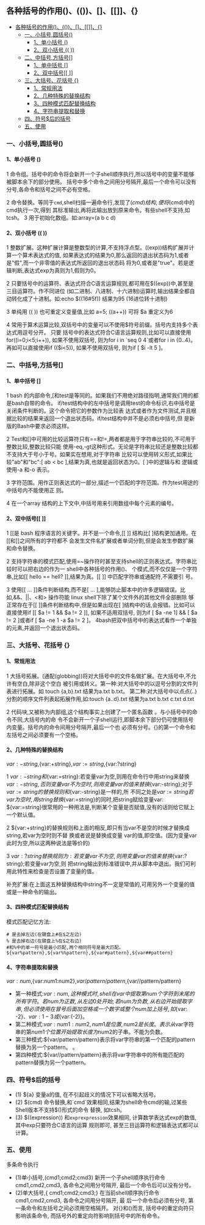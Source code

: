 ## 各种括号的作用()、(())、[]、[[]]、{}

- [各种括号的作用()、(())、[]、[[]]、{}](#各种括号的作用)
	- [一、小括号,圆括号()](#一小括号圆括号)
		- [1、单小括号 ()](#1单小括号-)
		- [2、双小括号 (( ))](#2双小括号-)
	- [二、中括号,方括号[]](#二中括号方括号)
		- [1、单中括号 []](#1单中括号-)
		- [2、双中括号[[ ]]](#2双中括号-)
	- [三、大括号、花括号 {}](#三大括号花括号-)
		- [1、常规用法](#1常规用法)
		- [2、几种特殊的替换结构](#2几种特殊的替换结构)
		- [3、四种模式匹配替换结构](#3四种模式匹配替换结构)
		- [4、字符串提取和替换](#4字符串提取和替换)
	- [四、符号$后的括号](#四符号后的括号)
	- [五、使用](#五使用)

### 一、小括号,圆括号()

#### 1、单小括号 ()

1 命令组。括号中的命令将会新开一个子shell顺序执行,所以括号中的变量不能够被脚本余下的部分使用。
括号中多个命令之间用分号隔开,最后一个命令可以没有分号,各命令和括号之间不必有空格。

2 命令替换。等同于`cmd`,shell扫描一遍命令行,发现了$(cmd)结构,便将$(cmd)中的cmd执行一次,得到
其标准输出,再将此输出放到原来命令。有些shell不支持,如tcsh。
3 用于初始化数组。如:array=(a b c d)

#### 2、双小括号 (( ))

1 整数扩展。这种扩展计算是整数型的计算,不支持浮点型。((exp))结构扩展并计算一个算术表达式的值,
如果表达式的结果为0,那么返回的退出状态码为1,或者 是"假",而一个非零值的表达式所返回的退出状态码
将为0,或者是"true"。若是逻辑判断,表达式exp为真则为1,假则为0。

2 只要括号中的运算符、表达式符合C语言运算规则,都可用在$((exp))中,甚至是三目运算符。作不同进位
(如二进制、八进制、十六进制)运算时,输出结果全都自动转化成了十进制。如:echo $((16#5f)) 结果为95
(16进位转十进制)

3 单纯用 (( )) 也可重定义变量值,比如 a=5; ((a++)) 可将 $a 重定义为6

4 常用于算术运算比较,双括号中的变量可以不使用$符号前缀。括号内支持多个表达式用逗号分开。 只要
括号中的表达式符合C语言运算规则,比如可以直接使用for((i=0;i<5;i++)), 如果不使用双括号, 则为for i in `seq 0
4`或者for i in {0..4}。再如可以直接使用if (($i<5)), 如果不使用双括号, 则为if [ $i -lt 5 ]。

### 二、中括号,方括号[]

#### 1、单中括号 []

1 bash 的内部命令,[和test是等同的。如果我们不用绝对路径指明,通常我们用的都是bash自带的命令。
if/test结构中的左中括号是调用test的命令标识,右中括号是关闭条件判断的。这个命令把它的参数作为比较表
达式或者作为文件测试,并且根据比较的结果来返回一个退出状态码。if/test结构中并不是必须右中括号,但
是新版的Bash中要求必须这样。

2 Test和[]中可用的比较运算符只有==和!=,两者都是用于字符串比较的,不可用于整数比较,整数比较只能
使用-eq,-gt这种形式。无论是字符串比较还是整数比较都不支持大于号小于号。如果实在想用,对于字符串
比较可以使用转义形式,如果比较"ab"和"bc":[ ab \< bc ],结果为真,也就是返回状态为0。[ ]中的逻辑与和
逻辑或使用-a 和-o 表示。

3 字符范围。用作正则表达式的一部分,描述一个匹配的字符范围。作为test用途的中括号内不能使用正
则。

4 在一个array 结构的上下文中,中括号用来引用数组中每个元素的编号。

#### 2、双中括号[[ ]]

1 [[是 bash 程序语言的关键字。并不是一个命令,[[ ]] 结构比[ ]结构更加通用。在[[和]]之间所有的字符都不
会发生文件名扩展或者单词分割,但是会发生参数扩展和命令替换。

2 支持字符串的模式匹配,使用=~操作符时甚至支持shell的正则表达式。字符串比较时可以把右边的作为一
shell中各种括号的作用()、
个模式,而不仅仅是一个字符串,比如[[ hello == hell? ]],结果为真。[[ ]] 中匹配字符串或通配符,不需要引
号。

3 使用[[ ... ]]条件判断结构,而不是[ ... ],能够防止脚本中的许多逻辑错误。比如,&&、||、<和> 操作符能
linux shell下除了某个文件外的其他文件全部删除
够正常存在于[[ ]]条件判断结构中,但是如果出现在[ ]结构中的话,会报错。比如可以直接使用if [[ $a != 1 &&
$a != 2 ]], 如果不适用双括号, 则为if [ $a -ne 1] && [ $a != 2 ]或者if [ $a -ne 1 -a $a != 2 ]。
4bash把双中括号中的表达式看作一个单独的元素,并返回一个退出状态码。


### 三、大括号、花括号 {}

#### 1、常规用法

1 大括号拓展。(通配(globbing))将对大括号中的文件名做扩展。在大括号中,不允许有空白,除非这个空白
被引用或转义。第一种:对大括号中的以逗号分割的文件列表进行拓展。如 touch {a,b}.txt 结果为a.txt b.txt。
第二种:对大括号中以点点(..)分割的顺序文件列表起拓展作用,如:touch {a..d}.txt 结果为a.txt b.txt c.txt
d.txt

2 代码块,又被称为内部组,这个结构事实上创建了一个匿名函数 。与小括号中的命令不同,大括号内的命
令不会新开一个子shell运行,即脚本余下部分仍可使用括号内变量。括号内的命令间用分号隔开,最后一个也
必须有分号。{}的第一个命令和左括号之间必须要有一个空格。

#### 2、几种特殊的替换结构

${var:-string},${var:+string},${var:=string},${var:?string}

1 ${var:-string}和${var:=string}:若变量var为空,则用在命令行中用string来替换${var:-string},否则变量var
不为空时,则用变量var的值来替换${var:-string};对于${var:=string}的替换规则和${var:-string}是一样的,所
不同之处是${var:=string}若var为空时,用string替换${var:=string}的同时,把string赋给变量var:
${var:=string}很常用的一种用法是,判断某个变量是否赋值,没有的话则给它赋上一个默认值。

2 ${var:+string}的替换规则和上面的相反,即只有当var不是空的时候才替换成string,若var为空时则不替
换或者说是替换成变量 var的值,即空值。(因为变量var此时为空,所以这两种说法是等价的)

3 ${var:?string}替换规则为:若变量var不为空,则用变量var的值来替换${var:?string};若变量var为空,则
把string输出到标准错误中,并从脚本中退出。我们可利用此特性来检查是否设置了变量的值。

补充扩展:在上面这五种替换结构中string不一定是常值的,可用另外一个变量的值或是一种命令的输出。

#### 3、四种模式匹配替换结构

模式匹配记忆方法:

```shell
# 是去掉左边(在键盘上#在$之左边)
% 是去掉右边(在键盘上%在$之右边)
#和%中的单一符号是最小匹配,两个相同符号是最大匹配。
${var%pattern},${var%%pattern},${var#pattern},${var##pattern}
```
#### 4、字符串提取和替换

${var:num},${var:num1:num2},${var/pattern/pattern},${var//pattern/pattern}

* 第一种模式:${var:num},这种模式时,shell在var中提取第num个字符到末尾的所有字符。若num为正
数,从左边0处开始;若num为负数,从右边开始提取字串,但必须使用在冒号后面加空格或一个数字或整个
num加上括号,如${var: -2}、${var:1-3}或${var:(-2)}。
* 第二种模式:${var:num1:num2},num1是位置,num2是长度。表示从$var字符串的第$num1个位置开
始提取长度为$num2的子串。不能为负数。
* 第三种模式:${var/pattern/pattern}表示将var字符串的第一个匹配的pattern替换为另一个pattern。 。
* 第四种模式:${var//pattern/pattern}表示将var字符串中的所有能匹配的pattern替换为另一个pattern。

### 四、符号$后的括号
* (1) ${a} 变量a的值, 在不引起歧义的情况下可以省略大括号。
* (2) $(cmd) 命令替换,和`cmd`效果相同,结果为shell命令cmd的输,过某些Shell版本不支持$()形式的命令
替换, 如tcsh。
* (3) $((expression)) 和`exprexpression`效果相同, 计算数学表达式exp的数值, 其中exp只要符合C语言的运算
规则即可, 甚至三目运算符和逻辑表达式都可以计算。
### 五、使用
多条命令执行
* (1)单小括号,(cmd1;cmd2;cmd3) 新开一个子shell顺序执行命令cmd1,cmd2,cmd3, 各命令之间用分号隔开,
最后一个命令后可以没有分号。
* (2)单大括号,{ cmd1;cmd2;cmd3;} 在当前shell顺序执行命令cmd1,cmd2,cmd3, 各命令之间用分号隔开, 最
后一个命令后必须有分号, 第一条命令和左括号之间必须用空格隔开。
对{}和()而言, 括号中的重定向符只影响该条命令, 而括号外的重定向符影响到括号中的所有命令。
